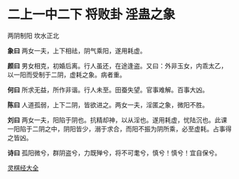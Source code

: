 # 二上一中二下 将败卦 淫蛊之象

两阴制阳 坎水正北

**象曰** 两女一夫，上下相祛，阴气乘阳，遂用耗虚。

**颜曰** 男女相克，初婚后离。行人虽还，在途逢盗。又曰：外非玉女，内乖太乙，以一阳而受制于二阴，虚耗之象。病者重。

**何曰** 所求无益，所作非谐。行人未至。田蚕失望。官事难解。百事大凶。

**陈曰** 人道孤弱，上下二阴，皆欲进之。两女一夫，淫匿之象，微阳不胜。

**刘曰** 两女一夫，阳陷于阴也。抗精却神，以从淫也。遂用耗虚，忧陆沉也。此课一阳陷于二阴之中，阴阳皆少，溺于求合，而阳不振为阴所乘，必至虚耗。占事得之皆凶。

**诗曰** 孤阳微兮，群阴盗兮，力既殚兮，将不可耄兮，慎兮！慎兮！宜自保兮。

[灵棋经大全](README.md)
